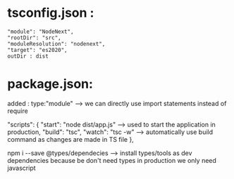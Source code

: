 # tsconfig.json :

    "module": "NodeNext",                                
    "rootDir": "src",                                  
    "moduleResolution": "nodenext",
    "target": "es2020", 
    outDir : dist

# package.json:

added : type:"module" --> we can directly use import statements instead of require

  "scripts": {
    "start": "node dist/app.js" --> used to start the application in production,
    "build": "tsc",
    "watch": "tsc -w" --> automatically use build command as changes are made in TS file
  },


npm i --save @types/dependecies --> install types/tools as dev dependencies because be don't need types in production we only need javascript
